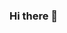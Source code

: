 ### Hi there 👋

<!--
**bangkaew12/bangkaew12** is a ✨ _special_ ✨ repository because its `README.md` (this file) appears on your GitHub profile.

Here are some ideas to get you started:

- 🔭 I’m currently working on ...
- 🌱 I’m currently learning on ...
- 👯 I’m looking to collaborate on ...
- 🤔 I’m looking for help with on ...
- 💬 Ask me about on ...
- 📫 How to reach me: on ...
- 😄 Pronouns: on ...
- ⚡ Fun fact: on ...
-->
